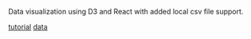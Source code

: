Data visualization using D3 and React with added local csv file support.

[tutorial](https://youtu.be/2LhoCfjm8R4)
[data](https://population.un.org/wpp/Download/Standard/Population/)

